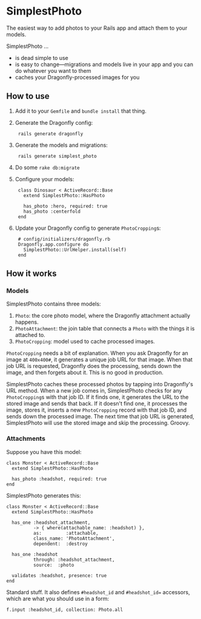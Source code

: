 SimplestPhoto
=============

The easiest way to add photos to your Rails app and attach them to your models.

SimplestPhoto ...

* is dead simple to use
* is easy to change—migrations and models live in your app and you can do whatever you want to them
* caches your Dragonfly-processed images for you


How to use
----------

1. Add it to your `Gemfile` and `bundle install` that thing.
2. Generate the Dragonfly config:

        rails generate dragonfly

3. Generate the models and migrations:

        rails generate simplest_photo

4. Do some `rake db:migrate`
5. Configure your models:

        class Dinosaur < ActiveRecord::Base
          extend SimplestPhoto::HasPhoto

          has_photo :hero, required: true
          has_photo :centerfold
        end

6. Update your Dragonfly config to generate `PhotoCropping`s:

        # config/initializers/dragonfly.rb
        Dragonfly.app.configure do
          SimplestPhoto::UrlHelper.install(self)
        end


How it works
------------

### Models

SimplestPhoto contains three models:

1. `Photo`: the core photo model, where the Dragonfly attachment actually happens.
2. `PhotoAttachment`: the join table that connects a `Photo` with the things it is attached to.
3. `PhotoCropping`: model used to cache processed images.

`PhotoCropping` needs a bit of explanation. When you ask Dragonfly for an image at `400x400#`, it generates a unique job URL for that image. When that job URL is requested, Dragonfly does the processing, sends down the image, and then forgets about it. This is no good in production.

SimplestPhoto caches these processed photos by tapping into Dragonfly's URL method. When a new job comes in, SimplestPhoto checks for any `PhotoCropping`s with that job ID. If it finds one, it generates the URL to the stored image and sends that back. If it doesn't find one, it processes the image, stores it, inserts a new `PhotoCropping` record with that job ID, and sends down the processed image. The next time that job URL is generated, SimplestPhoto will use the stored image and skip the processing. Groovy.

### Attachments

Suppose you have this model:

    class Monster < ActiveRecord::Base
      extend SimplestPhoto::HasPhoto

      has_photo :headshot, required: true
    end

SimplestPhoto generates this:

    class Monster < ActiveRecord::Base
      extend SimplestPhoto::HasPhoto

      has_one :headshot_attachment,
              -> { where(attachable_name: :headshot) },
              as:         :attachable,
              class_name: 'PhotoAttachment',
              dependent:  :destroy

      has_one :headshot
              through: :headshot_attachment,
              source:  :photo

      validates :headshot, presence: true
    end

Standard stuff. It also defines `#headshot_id` and `#headshot_id=` accessors, which are what you should use in a form:

    f.input :headshot_id, collection: Photo.all

